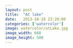 ```yaml
---
layout: post
title:  "At lake"
date:   2013-10-18 23:20:00
categories: ['watercolor']
image: watercolor/atLake.jpg
image_width: 668
image_height: 500
---
```



